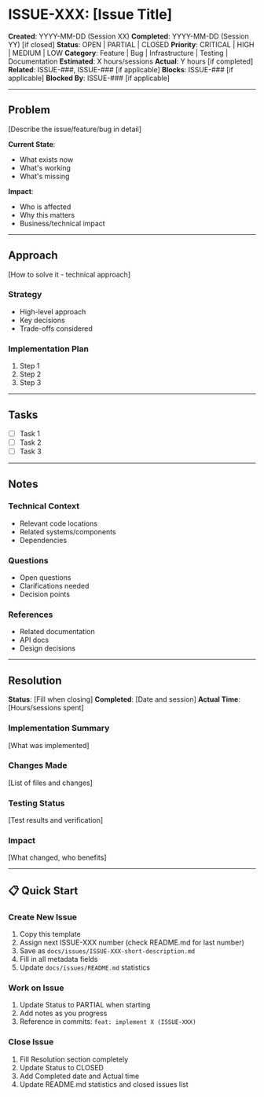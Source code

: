 # ISSUE-XXX: [Issue Title]

**Created**: YYYY-MM-DD (Session XX)
**Completed**: YYYY-MM-DD (Session YY) [if closed]
**Status**: OPEN | PARTIAL | CLOSED
**Priority**: CRITICAL | HIGH | MEDIUM | LOW
**Category**: Feature | Bug | Infrastructure | Testing | Documentation
**Estimated**: X hours/sessions
**Actual**: Y hours [if completed]
**Related**: ISSUE-###, ISSUE-### [if applicable]
**Blocks**: ISSUE-### [if applicable]
**Blocked By**: ISSUE-### [if applicable]

---

## Problem

[Describe the issue/feature/bug in detail]

**Current State**:
- What exists now
- What's working
- What's missing

**Impact**:
- Who is affected
- Why this matters
- Business/technical impact

---

## Approach

[How to solve it - technical approach]

### Strategy
- High-level approach
- Key decisions
- Trade-offs considered

### Implementation Plan
1. Step 1
2. Step 2
3. Step 3

---

## Tasks

- [ ] Task 1
- [ ] Task 2
- [ ] Task 3

---

## Notes

### Technical Context
- Relevant code locations
- Related systems/components
- Dependencies

### Questions
- Open questions
- Clarifications needed
- Decision points

### References
- Related documentation
- API docs
- Design decisions

---

## Resolution

**Status**: [Fill when closing]
**Completed**: [Date and session]
**Actual Time**: [Hours/sessions spent]

### Implementation Summary
[What was implemented]

### Changes Made
[List of files and changes]

### Testing Status
[Test results and verification]

### Impact
[What changed, who benefits]

---

## 📋 Quick Start

### Create New Issue
1. Copy this template
2. Assign next ISSUE-XXX number (check README.md for last number)
3. Save as `docs/issues/ISSUE-XXX-short-description.md`
4. Fill in all metadata fields
5. Update `docs/issues/README.md` statistics

### Work on Issue
1. Update Status to PARTIAL when starting
2. Add notes as you progress
3. Reference in commits: `feat: implement X (ISSUE-XXX)`

### Close Issue
1. Fill Resolution section completely
2. Update Status to CLOSED
3. Add Completed date and Actual time
4. Update README.md statistics and closed issues list
